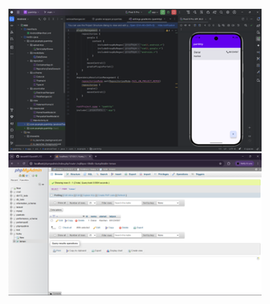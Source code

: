 ![1](app/src/main/res/drawable/sshasilrunning.png)
![2](app/src/main/res/drawable/ssdatabase.png)


